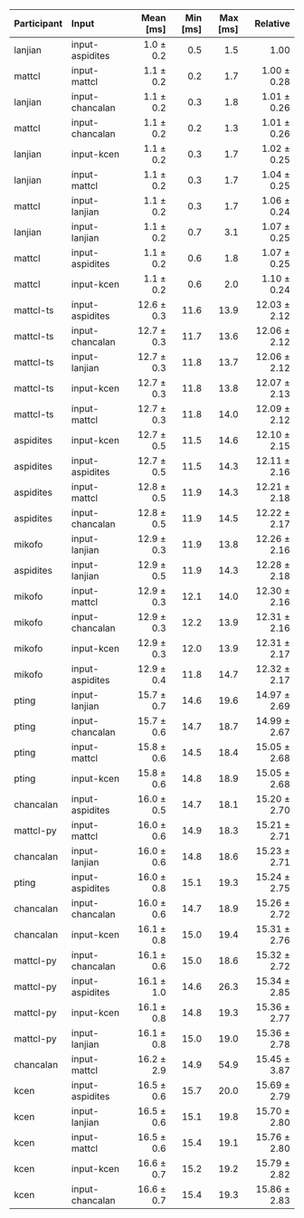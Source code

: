 | Participant | Input | Mean [ms] | Min [ms] | Max [ms] | Relative |
|:---|:---|---:|---:|---:|---:|
| lanjian | input-aspidites | 1.0 ± 0.2 | 0.5 | 1.5 | 1.00 |
| mattcl | input-mattcl | 1.1 ± 0.2 | 0.2 | 1.7 | 1.00 ± 0.28 |
| lanjian | input-chancalan | 1.1 ± 0.2 | 0.3 | 1.8 | 1.01 ± 0.26 |
| mattcl | input-chancalan | 1.1 ± 0.2 | 0.2 | 1.3 | 1.01 ± 0.26 |
| lanjian | input-kcen | 1.1 ± 0.2 | 0.3 | 1.7 | 1.02 ± 0.25 |
| lanjian | input-mattcl | 1.1 ± 0.2 | 0.3 | 1.7 | 1.04 ± 0.25 |
| mattcl | input-lanjian | 1.1 ± 0.2 | 0.3 | 1.7 | 1.06 ± 0.24 |
| lanjian | input-lanjian | 1.1 ± 0.2 | 0.7 | 3.1 | 1.07 ± 0.25 |
| mattcl | input-aspidites | 1.1 ± 0.2 | 0.6 | 1.8 | 1.07 ± 0.25 |
| mattcl | input-kcen | 1.1 ± 0.2 | 0.6 | 2.0 | 1.10 ± 0.24 |
| mattcl-ts | input-aspidites | 12.6 ± 0.3 | 11.6 | 13.9 | 12.03 ± 2.12 |
| mattcl-ts | input-chancalan | 12.7 ± 0.3 | 11.7 | 13.6 | 12.06 ± 2.12 |
| mattcl-ts | input-lanjian | 12.7 ± 0.3 | 11.8 | 13.7 | 12.06 ± 2.12 |
| mattcl-ts | input-kcen | 12.7 ± 0.3 | 11.8 | 13.8 | 12.07 ± 2.13 |
| mattcl-ts | input-mattcl | 12.7 ± 0.3 | 11.8 | 14.0 | 12.09 ± 2.12 |
| aspidites | input-kcen | 12.7 ± 0.5 | 11.5 | 14.6 | 12.10 ± 2.15 |
| aspidites | input-aspidites | 12.7 ± 0.5 | 11.5 | 14.3 | 12.11 ± 2.16 |
| aspidites | input-mattcl | 12.8 ± 0.5 | 11.9 | 14.3 | 12.21 ± 2.18 |
| aspidites | input-chancalan | 12.8 ± 0.5 | 11.9 | 14.5 | 12.22 ± 2.17 |
| mikofo | input-lanjian | 12.9 ± 0.3 | 11.9 | 13.8 | 12.26 ± 2.16 |
| aspidites | input-lanjian | 12.9 ± 0.5 | 11.9 | 14.3 | 12.28 ± 2.18 |
| mikofo | input-mattcl | 12.9 ± 0.3 | 12.1 | 14.0 | 12.30 ± 2.16 |
| mikofo | input-chancalan | 12.9 ± 0.3 | 12.2 | 13.9 | 12.31 ± 2.16 |
| mikofo | input-kcen | 12.9 ± 0.3 | 12.0 | 13.9 | 12.31 ± 2.17 |
| mikofo | input-aspidites | 12.9 ± 0.4 | 11.8 | 14.7 | 12.32 ± 2.17 |
| pting | input-lanjian | 15.7 ± 0.7 | 14.6 | 19.6 | 14.97 ± 2.69 |
| pting | input-chancalan | 15.7 ± 0.6 | 14.7 | 18.7 | 14.99 ± 2.67 |
| pting | input-mattcl | 15.8 ± 0.6 | 14.5 | 18.4 | 15.05 ± 2.68 |
| pting | input-kcen | 15.8 ± 0.6 | 14.8 | 18.9 | 15.05 ± 2.68 |
| chancalan | input-aspidites | 16.0 ± 0.5 | 14.7 | 18.1 | 15.20 ± 2.70 |
| mattcl-py | input-mattcl | 16.0 ± 0.6 | 14.9 | 18.3 | 15.21 ± 2.71 |
| chancalan | input-lanjian | 16.0 ± 0.6 | 14.8 | 18.6 | 15.23 ± 2.71 |
| pting | input-aspidites | 16.0 ± 0.8 | 15.1 | 19.3 | 15.24 ± 2.75 |
| chancalan | input-chancalan | 16.0 ± 0.6 | 14.7 | 18.9 | 15.26 ± 2.72 |
| chancalan | input-kcen | 16.1 ± 0.8 | 15.0 | 19.4 | 15.31 ± 2.76 |
| mattcl-py | input-chancalan | 16.1 ± 0.6 | 15.0 | 18.6 | 15.32 ± 2.72 |
| mattcl-py | input-aspidites | 16.1 ± 1.0 | 14.6 | 26.3 | 15.34 ± 2.85 |
| mattcl-py | input-kcen | 16.1 ± 0.8 | 14.8 | 19.3 | 15.36 ± 2.77 |
| mattcl-py | input-lanjian | 16.1 ± 0.8 | 15.0 | 19.0 | 15.36 ± 2.78 |
| chancalan | input-mattcl | 16.2 ± 2.9 | 14.9 | 54.9 | 15.45 ± 3.87 |
| kcen | input-aspidites | 16.5 ± 0.6 | 15.7 | 20.0 | 15.69 ± 2.79 |
| kcen | input-lanjian | 16.5 ± 0.6 | 15.1 | 19.8 | 15.70 ± 2.80 |
| kcen | input-mattcl | 16.5 ± 0.6 | 15.4 | 19.1 | 15.76 ± 2.80 |
| kcen | input-kcen | 16.6 ± 0.7 | 15.2 | 19.2 | 15.79 ± 2.82 |
| kcen | input-chancalan | 16.6 ± 0.7 | 15.4 | 19.3 | 15.86 ± 2.83 |
